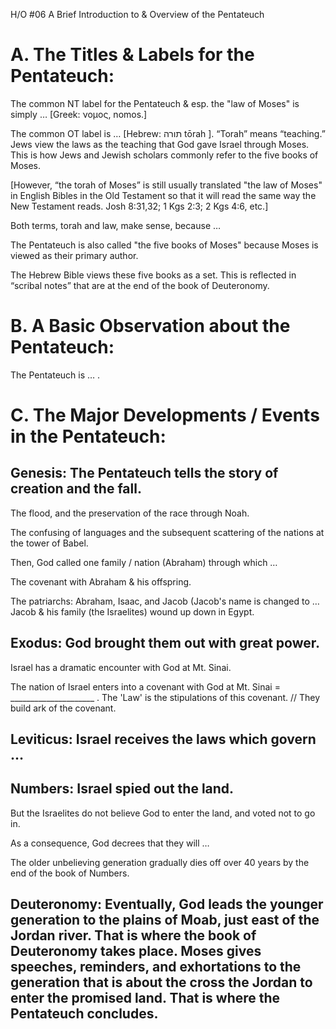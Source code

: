 H/O #06
A Brief Introduction to & Overview of the Pentateuch

# A. The Titles & Labels for the Pentateuch:

The common NT label for the Pentateuch & esp. the "law of Moses" is simply …
[Greek: νοµος, nomos.]

The common OT label is …
[Hebrew: תורה tōrah ]. “Torah” means “teaching.” Jews view the laws as the teaching that God gave Israel through Moses. This is how Jews and Jewish scholars commonly refer to the five books of Moses.

 [However, “the torah of Moses” is still usually translated "the law of Moses" in English Bibles in the Old Testament so that it will read the same way the New Testament reads. Josh 8:31,32; 1 Kgs 2:3; 2 Kgs 4:6, etc.]

Both terms, torah and law, make sense, because …

The Pentateuch is also called "the five books of Moses" because Moses is viewed as their primary author.

The Hebrew Bible views these five books as a set. This is reflected in “scribal notes” that are at the end of the book of Deuteronomy.

# B. A Basic Observation about the Pentateuch:

 The Pentateuch is … .

# C. The Major Developments / Events in the Pentateuch:

## Genesis: The Pentateuch tells the story of creation and the fall.

The flood, and the preservation of the race through Noah.

The confusing of languages and the subsequent scattering of the nations at the tower of Babel.

Then, God called one family / nation (Abraham) through which …

The covenant with Abraham & his offspring.

The patriarchs: Abraham, Isaac, and Jacob (Jacob's name is changed to … Jacob & his family (the Israelites) wound up down in Egypt.

## Exodus: God brought them out with great power.

Israel has a dramatic encounter with God at Mt. Sinai.

The nation of Israel enters into a covenant with God at Mt. Sinai = _____________________ . The 'Law' is the stipulations of this covenant. // They build ark of the covenant.

## Leviticus: Israel receives the laws which govern …

## Numbers: Israel spied out the land.

 But the Israelites do not believe God to enter the land, and voted not to go in.

 As a consequence, God decrees that they will …

 The older unbelieving generation gradually dies off over 40 years by the end of the book of Numbers.

## Deuteronomy: Eventually, God leads the younger generation to the plains of Moab, just east of the Jordan river. That is where the book of Deuteronomy takes place. Moses gives speeches, reminders, and exhortations to the generation that is about the cross the Jordan to enter the promised land. That is where the Pentateuch concludes.

